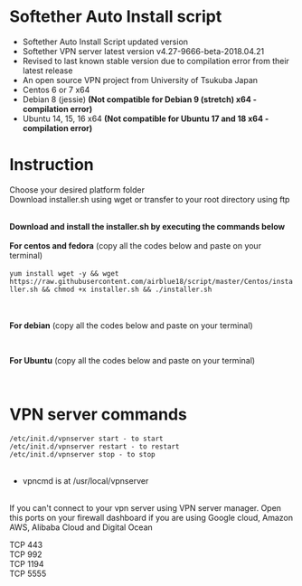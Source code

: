 # Softether Auto Install script<br />
* Softether Auto Install Script updated version<br />
* Softether VPN server latest version v4.27-9666-beta-2018.04.21
* Revised to last known stable version due to compilation error from their latest release
* An open source VPN project from University of Tsukuba Japan<br />
* Centos 6 or 7 x64
* Debian 8 (jessie) <b>(Not compatible for Debian 9 (stretch) x64 - compilation error)</b>
* Ubuntu 14, 15, 16 x64 <b>(Not compatible for Ubuntu 17 and 18 x64 - compilation error)</b>
# Instruction<br />
Choose your desired platform folder<br />
Download installer.sh using wget or transfer to your root directory using ftp<br /><br />

<b>Download and install the installer.sh by executing the commands below</b><br /><br />
<b>For centos and fedora</b> (copy all the codes below and paste on your terminal)<br /><br />
```yum install wget -y && wget https://raw.githubusercontent.com/airblue18/script/master/Centos/installer.sh && chmod +x installer.sh && ./installer.sh ```<br /><br /><br />


<b>For debian</b> (copy all the codes below and paste on your terminal)<br /><br />
```wget https://raw.githubusercontent.com/airblue18/script/master/Debian/installer.sh && chmod +x installer.sh && ./installer.sh
```

<b>For Ubuntu</b> (copy all the codes below and paste on your terminal)<br /><br />
```wget https://raw.githubusercontent.com/airblue18/script/master/Ubuntu/installer.sh && chmod +x installer.sh && ./installer.sh
```

# VPN server commands<br />
```/etc/init.d/vpnserver start - to start```<br />
```/etc/init.d/vpnserver restart - to restart```<br />
```/etc/init.d/vpnserver stop - to stop```<br /><br />

* vpncmd is at /usr/local/vpnserver<br /><br />

If you can't connect to your vpn server using VPN server manager. Open this ports on your firewall dashboard if you are using Google cloud, Amazon AWS, Alibaba Cloud and Digital Ocean<br />

TCP 443<br />
TCP 992<br />
TCP 1194<br />
TCP 5555<br />



